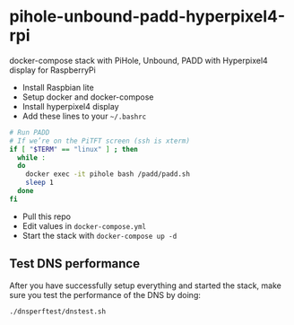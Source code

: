 # pihole-unbound-padd-hyperpixel4-rpi
docker-compose stack with PiHole, Unbound, PADD with Hyperpixel4 display for RaspberryPi

- Install Raspbian lite
- Setup docker and docker-compose
- Install hyperpixel4 display
- Add these lines to your `~/.bashrc`
```bash
# Run PADD
# If we’re on the PiTFT screen (ssh is xterm)
if [ "$TERM" == "linux" ] ; then
  while :
  do
    docker exec -it pihole bash /padd/padd.sh
    sleep 1
  done
fi
```
- Pull this repo
- Edit values in `docker-compose.yml`
- Start the stack with `docker-compose up -d`

## Test DNS performance
After you have successfully setup everything and started the stack, make sure you test the performance of the DNS by doing:
```
./dnsperftest/dnstest.sh
```

